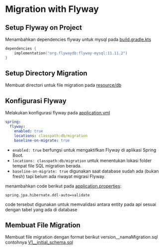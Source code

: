 # Migration with Flyway

## Setup Flyway on Project
Menambahkan dependencies flyway untuk mysql pada [build.gradle.kts](/Project/Day%200/main/build.gradle.kts)
```kotlin
dependencies {
	implementation("org.flywaydb:flyway-mysql:11.11.2")
}
```
## Setup Directory Migration
Membuat directori untuk file migration pada [resource/db](/Project/Day%200/main/src/main/resources/db/migration)

## Konfigurasi Flyway
Melakukan konfigurasi flyway pada [application.yml](/Project/Day%200/main/src/main/resources/application.yml)
```yaml
spring:
  flyway:
    enabled: true
    locations: classpath:db/migration
    baseline-on-migrate: true
```
- `enabled: true` berfungsi untuk mengaktifkan Flyway di aplikasi Spring Boot.
- `locations: classpath:db/migration` untuk menentukan lokasi folder tempat file SQL migration berada.
- `baseline-on-migrate: true` digunakan saat database sudah ada (bukan fresh) tapi belum ada riwayat migrasi Flyway.

menambahkan code berikut pada [application.properties](/Project/Day%200/main/src/main/resources/application.properties):
```properties
spring.jpa.hibernate.ddl-auto=validate
```
code tersebut digunakan untuk memvalidasi antara entity pada api sesuai dengan tabel yang ada di database

## Membuat File Migration
Membuat file migration dengan format berikut version__namaMigration.sql contohnya [V1__initial_schema.sql](/Project/Day%200/main/src/main/resources/db/migration/V1__initial_schema.sql)




